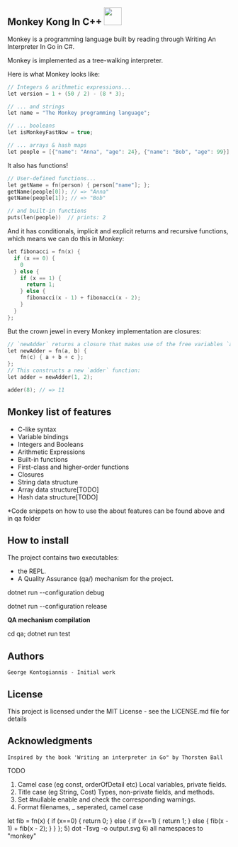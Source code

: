 ## Monkey Kong In C++   <img src="conf/gorilla-facing-right.png" width="40">
Monkey is a programming language built by reading through Writing An Interpreter In Go in C#.

Monkey is implemented as a tree-walking interpreter.

Here is what Monkey looks like:

```c++
// Integers & arithmetic expressions...
let version = 1 + (50 / 2) - (8 * 3);

// ... and strings
let name = "The Monkey programming language";

// ... booleans
let isMonkeyFastNow = true;

// ... arrays & hash maps
let people = [{"name": "Anna", "age": 24}, {"name": "Bob", "age": 99}];
```

It also has functions!

```c++
// User-defined functions...
let getName = fn(person) { person["name"]; };
getName(people[0]); // => "Anna"
getName(people[1]); // => "Bob"

// and built-in functions
puts(len(people))  // prints: 2
```

And it has conditionals, implicit and explicit returns and recursive functions, which means we can do this in Monkey:

```c++
let fibonacci = fn(x) {
  if (x == 0) {
    0
  } else {
    if (x == 1) {
      return 1;
    } else {
      fibonacci(x - 1) + fibonacci(x - 2);
    }
  }
};
```

But the crown jewel in every Monkey implementation are closures:

```c++
// `newAdder` returns a closure that makes use of the free variables `a` and `b`:
let newAdder = fn(a, b) {
    fn(c) { a + b + c };
};
// This constructs a new `adder` function:
let adder = newAdder(1, 2);

adder(8); // => 11
```

## Monkey list of features

* C-like syntax
* Variable bindings
* Integers and Booleans
* Arithmetic Expressions
* Built-in functions
* First-class and higher-order functions
* Closures
* String data structure
* Array data structure[TODO]
* Hash data structure[TODO]

*Code snippets on how to use the about features can be found above and in qa folder
 

## How to install
The project contains two executables:
* the REPL.
* A Quality Assurance (qa/) mechanism for the project.

dotnet run --configuration debug

dotnet run --configuration release

__QA mechanism compilation__

cd qa; dotnet run test



## Authors

    George Kontogiannis - Initial work

## License

This project is licensed under the MIT License - see the LICENSE.md file for details

## Acknowledgments
    Inspired by the book 'Writing an interpreter in Go" by Thorsten Ball



TODO
1) Camel case (eg const, orderOfDetail etc) Local variables, private fields.
2) Title case (eg String, Cost) Types, non-private fields, and methods.
3) Set #nullable enable and check the corresponding warnings.
4) Format filenames, _ seperated, camel case
 
let fib = fn(x) { if (x==0) { return 0; } else { if (x==1) { return 1; } else { fib(x - 1) + fib(x - 2); } } };
5) dot -Tsvg -o output.svg
6) all namespaces to "monkey"
